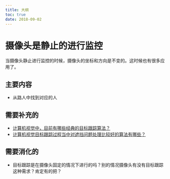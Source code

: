 ```yaml
---
title: 大纲
toc: true
date: 2018-09-02
---
```

# 摄像头是静止的进行监控

当摄像头静止进行监控的时候，摄像头的坐标和方向是不变的。这时候也有很多应用了。

## 主要内容

- 从路人中找到对应的人


## 需要补充的


- [计算机视觉中，目前有哪些经典的目标跟踪算法？](https://www.zhihu.com/question/26493945)
- [计算机视觉目标跟踪过程当中对遮挡问题处理比较好的算法有哪些？](https://www.zhihu.com/question/38805517)

## 需要消化的



- 目标跟踪是在摄像头固定的情况下进行的吗？别的情况摄像头有没有目标跟踪这种需求？肯定有的把？
